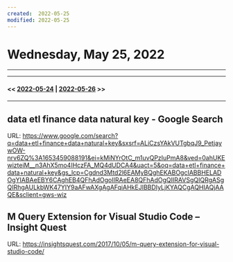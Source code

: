 ```yaml
---
created:  2022-05-25
modified: 2022-05-25
---
```

# Wednesday, May 25, 2022
---





---
#### << [2022-05-24](2022-05-24.md) | [2022-05-26](2022-05-26) >>
---

## data etl finance data natural key - Google Search
URL: https://www.google.com/search?q=data+etl+finance+data+natural+key&sxsrf=ALiCzsYAkVUTgbqJ9_PetjaywOW-nrv6ZQ%3A1653459088191&ei=kMiNYrOtC_m1uvQPzIuPmA8&ved=0ahUKEwizteiM__n3AhX5mo4IHczFA_MQ4dUDCA4&uact=5&oq=data+etl+finance+data+natural+key&gs_lcp=Cgdnd3Mtd2l6EAMyBQghEKABOgcIABBHELADOgYIABAeEBY6CAghEB4QFhAdOgoIIRAeEA8QFhAdOgQIIRAVSgQIQRgASgQIRhgAULkbWK47YIY9aAFwAXgAgAFqiAHkEJIBBDIyLjKYAQCgAQHIAQjAAQE&sclient=gws-wiz
## M Query Extension for Visual Studio Code – Insight Quest
URL: https://insightsquest.com/2017/10/05/m-query-extension-for-visual-studio-code/
